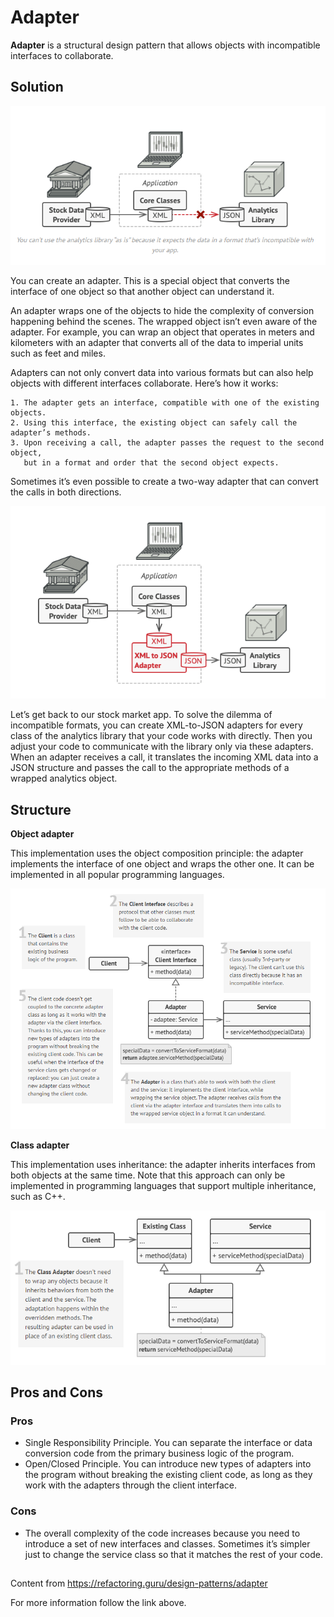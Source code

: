 
# Adapter

**Adapter** is a structural design pattern that allows objects with incompatible interfaces to collaborate.

## Solution

![](https://github.com/Venfurge/DesignPatterns/blob/Adapter/images/Adapter_diagram_2.png?raw=true)

You can create an adapter. This is a special object that converts the interface of one object so that another object can understand it.

An adapter wraps one of the objects to hide the complexity of conversion happening behind the scenes. The wrapped object isn’t even aware of the adapter. For example, you can wrap an object that operates in meters and kilometers with an adapter that converts all of the data to imperial units such as feet and miles.

Adapters can not only convert data into various formats but can also help objects with different interfaces collaborate. Here’s how it works:
    
    1. The adapter gets an interface, compatible with one of the existing objects.
    2. Using this interface, the existing object can safely call the adapter’s methods.
    3. Upon receiving a call, the adapter passes the request to the second object, 
       but in a format and order that the second object expects.
    
Sometimes it’s even possible to create a two-way adapter that can convert the calls in both directions.

![](https://github.com/Venfurge/DesignPatterns/blob/Adapter/images/Adapter_diagram_3.png?raw=true)

Let’s get back to our stock market app. To solve the dilemma of incompatible formats, you can create XML-to-JSON adapters for every class of the analytics library that your code works with directly. Then you adjust your code to communicate with the library only via these adapters. When an adapter receives a call, it translates the incoming XML data into a JSON structure and passes the call to the appropriate methods of a wrapped analytics object.

## Structure

**Object adapter**

This implementation uses the object composition principle: the adapter implements the interface of one object and wraps the other one. It can be implemented in all popular programming languages.

![](https://github.com/Venfurge/DesignPatterns/blob/Adapter/images/Adapter_diagram(1).png?raw=true)

**Class adapter**

This implementation uses inheritance: the adapter inherits interfaces from both objects at the same time. Note that this approach can only be implemented in programming languages that support multiple inheritance, such as C++.

![](https://github.com/Venfurge/DesignPatterns/blob/Adapter/images/Adapter_diagram(2).png?raw=true)

## Pros and Cons

### Pros
 - Single Responsibility Principle. You can separate the interface or data conversion code from the primary business logic of the program.
 - Open/Closed Principle. You can introduce new types of adapters into the program without breaking the existing client code, as long as they work with the adapters through the client interface.
 ### Cons
 - The overall complexity of the code increases because you need to introduce a set of new interfaces and classes. Sometimes it’s simpler just to change the service class so that it matches the rest of your code.

 ##
 Content from https://refactoring.guru/design-patterns/adapter

 For more information follow the link above.
